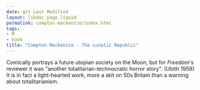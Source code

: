 ```yaml
---
date: git Last Modified
layout: libdoc_page.liquid
permalink: compton-mackenzie/index.html
tags:
- M
- book
title: "Compton Mackenzie - The Lunatic Republic"
---
```


Comically portrays a future utopian society on the Moon, but for _Freedom_'s reviewer it was "another totalitarian-technocratic horror story". (Uloth 1959) It is in fact a light-hearted work, more a skit on 50s Britain than a warning about totalitarianism.